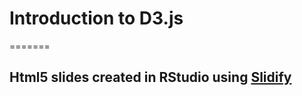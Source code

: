 # Introduction to D3.js
=======

## Html5 slides created in RStudio using [Slidify](http://slidify.org/)